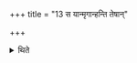 +++
title = "13 स यान्मृगान्हन्ति तेषान्"

+++

<details><summary>थिते</summary>

13. The flesh of the animals which he hills is to be used as sacrificial bread. 
</details>
